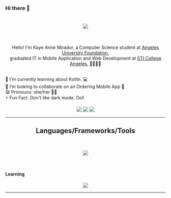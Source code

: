
### Hi there 👋
<h1 align="center">
  <a href="https://git.io/typing-svg">
    <img src="https://readme-typing-svg.herokuapp.com/?lines=<Hello!+Welcome+<3/>;&center=true&size=30"> 
  </a>
</h1>
<br>
<p align="center">
  Hello! I'm Kaye Anne Mirador, a Computer Science student at <a href="https://www.auf.edu.ph" target="_blank"> Angeles University Foundation</a>, 
  <br> graduated IT in Mobile Application and Web Development at <a href="https://www.facebook.com/angeles.sti.edu"  target="_blank"> STI College Angeles.</a> 📕👩🏻‍💻
  </p>
  <p>
  <br>
  🌱 I'm currently learning about Kotlin. 💻
  <br> 
  👯 I’m looking to collaborate on an Ordering Mobile App 📱
  <br>
  😄 Pronouns: she/her 👩🏻
  <br> 
  ⚡ Fun Fact: Don't like dark mode. Oof.
  <br> 
  </p>
<div align="center"> 
  <a href="https://www.facebook.com/keigvn/" target="_blank">
    <img src="https://img.shields.io/badge/Facebook-1877F2?style=for-the-badge&logo=facebook&logoColor=white" target="_blank"></a>
 <a href="https://www.instagram.com/keigvn/" target="_blank">
   <img src="https://img.shields.io/badge/Instagram-E4405F?style=for-the-badge&logo=instagram&logoColor=white" target="_blank"></a> 
  <a href = "mailto:kayeannemirador@gmail.com">
    <img src="https://img.shields.io/badge/-Gmail-%23333?style=for-the-badge&logo=gmail&logoColor=white" target="_blank"></a>
</div>

<hr>
<h2 align="center">Languages/Frameworks/Tools</h2>
<br>
<p align="center">
  <a href="https://skillicons.dev">
    <img src="https://skillicons.dev/icons?i=github,php,html,css,js,java,bootstrap,androidstudio,visualstudio,eclipse" /><br>
  </a>
</p>
<br>
<h4>Learning</h4>
<p align="center">
  <a href="https://skillicons.dev">
    <img src="https://skillicons.dev/icons?i=py,cpp,ruby,r,firebase" />
  </a>
</p>
<hr>
